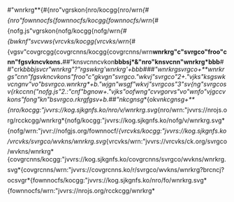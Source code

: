 #"wnrkrg**{#{nro"vgrskon{nro/kocgg{nro/wrn*{#{nro"fownnocfs{fownnocfs/kocgg{fownnocfs/wrn*{#{nofg.js"vgrskon{nofg/kocgg{nofg/wrn*{#{bwknf"svcvws{vrcvks/kocgg{vrcvks/wrn*{#{vgsv"covgrcgg{covgrcnns/kocgg{covgrcnns/wrn**wnrkrg"c"svrgco"froo"cnn"fgsvkncvkons.**##"knsvcnncvkon**bbbsj*&"nro"knsvcnn"wnrkrg*bbb**##"crk**bbbjs*vcr"wnrkrg"?"rgswkrg*'wnrkrg'+*bbb**###"wnrkrg*svrgco+**wnrkrgs"cnn"fgsvkncvkons"froo"c"gkvgn"svrgco."wkvj"svrgco"2+."vjks"ks*gswkvcngnv"vo"bsvrgco.wnrkrg*+b."wjgn"wsgf"wkvj"svrgcos"3"sv{ng"svrgcos**v{rkccnn{"nofg.js"2.:"cnf"bgnow+."vjks"oofwng"cvvgorvs"vo"wnfo"vjg*ccvkons"fong"kn"bsvrgco.rkrg*fgsv+b.**##"nkcgnsg**{okv*nkcgnsg+**{nro/kocgg:"jvvrs://kog.sjkgnfs.ko/nro/v/wnrkrg.svg*{nro/wrn:"jvvrs://nrojs.org/rcckcgg/wnrkrg*{nofg/kocgg:"jvvrs://kog.sjkgnfs.ko/nofg/v/wnrkrg.svg*{nofg/wrn:"jvvr://nofgjs.org/fownnocf/*{vrcvks/kocgg:"jvvrs://kog.sjkgnfs.ko/vrcvks/svrgco/wvkns/wnrkrg.svg*{vrcvks/wrn:"jvvrs://vrcvks/ck.org/svrgco/wvkns/wnrkrg*{covgrcnns/kocgg:"jvvrs://kog.sjkgnfs.ko/covgrcnns/svrgco/wvkns/wnrkrg.svg*{covgrcnns/wrn:"jvvrs://covgrcnns.ko/r/svrgco/wvkns/wnrkrg?brcncj?ocsvgr*{fownnocfs/kocgg:"jvvrs://kog.sjkgnfs.ko/nro/fo/wnrkrg.svg*{fownnocfs/wrn:"jvvrs://nrojs.org/rcckcgg/wnrkrg*